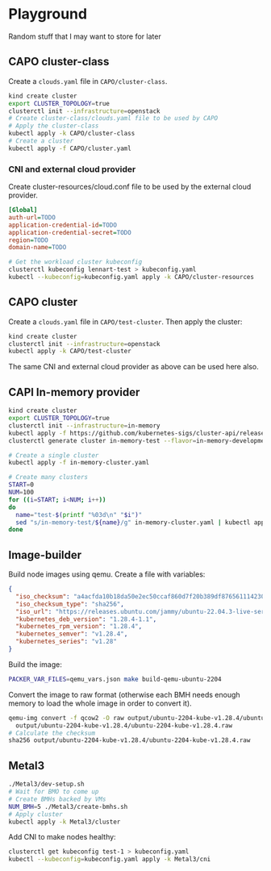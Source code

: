 # Playground

Random stuff that I may want to store for later

## CAPO cluster-class

Create a `clouds.yaml` file in `CAPO/cluster-class`.

```bash
kind create cluster
export CLUSTER_TOPOLOGY=true
clusterctl init --infrastructure=openstack
# Create cluster-class/clouds.yaml file to be used by CAPO
# Apply the cluster-class
kubectl apply -k CAPO/cluster-class
# Create a cluster
kubectl apply -f CAPO/cluster.yaml
```

### CNI and external cloud provider

Create cluster-resources/cloud.conf file to be used by the external cloud provider.

```ini
[Global]
auth-url=TODO
application-credential-id=TODO
application-credential-secret=TODO
region=TODO
domain-name=TODO
```

```bash
# Get the workload cluster kubeconfig
clusterctl kubeconfig lennart-test > kubeconfig.yaml
kubectl --kubeconfig=kubeconfig.yaml apply -k CAPO/cluster-resources
```

## CAPO cluster

Create a `clouds.yaml` file in `CAPO/test-cluster`.
Then apply the cluster:

```bash
kind create cluster
clusterctl init --infrastructure=openstack
kubectl apply -k CAPO/test-cluster
```

The same CNI and external cloud provider as above can be used here also.

## CAPI In-memory provider

```bash
kind create cluster
export CLUSTER_TOPOLOGY=true
clusterctl init --infrastructure=in-memory
kubectl apply -f https://github.com/kubernetes-sigs/cluster-api/releases/download/v1.5.1/clusterclass-in-memory-quick-start.yaml
clusterctl generate cluster in-memory-test --flavor=in-memory-development --kubernetes-version=v1.28.1 > in-memory-cluster.yaml

# Create a single cluster
kubectl apply -f in-memory-cluster.yaml

# Create many clusters
START=0
NUM=100
for ((i=START; i<NUM; i++))
do
  name="test-$(printf "%03d\n" "$i")"
  sed "s/in-memory-test/${name}/g" in-memory-cluster.yaml | kubectl apply -f -
done
```

## Image-builder

Build node images using qemu.
Create a file with variables:

```json
{
  "iso_checksum": "a4acfda10b18da50e2ec50ccaf860d7f20b389df8765611142305c0e911d16fd",
  "iso_checksum_type": "sha256",
  "iso_url": "https://releases.ubuntu.com/jammy/ubuntu-22.04.3-live-server-amd64.iso",
  "kubernetes_deb_version": "1.28.4-1.1",
  "kubernetes_rpm_version": "1.28.4",
  "kubernetes_semver": "v1.28.4",
  "kubernetes_series": "v1.28"
}
```

Build the image:

```bash
PACKER_VAR_FILES=qemu_vars.json make build-qemu-ubuntu-2204
```

Convert the image to raw format (otherwise each BMH needs enough memory to load the whole image in order to convert it).

```bash
qemu-img convert -f qcow2 -O raw output/ubuntu-2204-kube-v1.28.4/ubuntu-2204-kube-v1.28.4 \
  output/ubuntu-2204-kube-v1.28.4/ubuntu-2204-kube-v1.28.4.raw
# Calculate the checksum
sha256 output/ubuntu-2204-kube-v1.28.4/ubuntu-2204-kube-v1.28.4.raw
```

## Metal3

```bash
./Metal3/dev-setup.sh
# Wait for BMO to come up
# Create BMHs backed by VMs
NUM_BMH=5 ./Metal3/create-bmhs.sh
# Apply cluster
kubectl apply -k Metal3/cluster
```

Add CNI to make nodes healthy:

```bash
clusterctl get kubeconfig test-1 > kubeconfig.yaml
kubectl --kubeconfig=kubeconfig.yaml apply -k Metal3/cni
```
